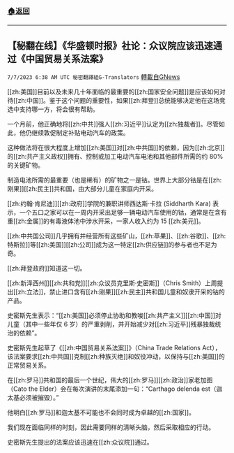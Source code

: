 ###  [:house:返回](README.md)
---


## 【秘翻在线】《华盛顿时报》社论：众议院应该迅速通过《中国贸易关系法案》
`7/7/2023 6:38 AM UTC 秘密翻譯組G-Translators` [轉載自GNews](https://gnews.org/articles/1442941)

[[zh:美国]]目前以及未来几十年面临的最重要的[[zh:国家安全问题]]是应该如何对待[[zh:中国]]。鉴于这个问题的重要性，如果[[zh:拜登]]总统能够决定他在这场竞选中支持哪一方，将会很有帮助。

 一个月前，他正确地将[[zh:中共]]强人[[zh:习近平]]认定为[[zh:独裁者]]。尽管如此，他仍继续敦促制定补贴电动汽车的政策。

这种做法将在很大程度上增加[[zh:美国]]对[[zh:中共国]]的依赖，因为[[zh:北京]]的[[zh:共产主义政权]]拥有、控制或加工电动汽车电池和其他部件所需的约 80% 的关键矿物。

制造电池所需的最重要（也是稀有）的矿物之一是钴。世界上大部分钴是在[[zh:刚果]][[zh:民主]]共和国，由大部分儿童在家庭内开采。

[[zh:约翰·肯尼迪]][[zh:政府]]学院的兼职讲师西达斯·卡拉 (Siddharth Kara) 表示，一个五口之家可以在一周内开采出足够一辆电动汽车使用的钴，通常是在含有重[[zh:金属]]的有毒液体池中涉水开采，一家人收入约为 15 [[zh:美元]]。

[[zh:中共国公司]]几乎拥有并经营所有这些矿山，[[zh:苹果]]、[[zh:谷歌]]、[[zh:特斯拉]]等[[zh:美国]][[zh:公司]]成为这一特定[[zh:供应链]]的参与者也不足为奇。

[[zh:拜登政府]]知道这一切。

[[zh:新泽西州]][[zh:共和党]][[zh:众议员克里斯·史密斯]]（Chris Smith）上周提出[[zh:立法]]，禁止进口含有[[zh:刚果]][[zh:民主]]共和国儿童和奴隶开采的钴的产品。

史密斯先生表示：“[[zh:美国]]必须停止协助和教唆[[zh:共产主义]][[zh:中国]]对儿童（其中一些年仅 6 岁）的严重剥削，并开始减少对[[zh:习近平]]残暴独裁统治的依赖”。

史密斯先生起草了《[[zh:中国贸易关系法案]]》（China Trade Relations Act），该法案要求[[zh:中共国]]克制[[zh:种族灭绝]]和奴役冲动，以保持与[[zh:美国]]的正常贸易关系。

在[[zh:罗马]]共和国的最后一个世纪，伟大的[[zh:罗马]][[zh:政治]]家老加图（Cato the Elder）会在每次演讲的末尾添加一句：“Carthago delenda est（迦太基必须被摧毁）。”

他明白[[zh:罗马]]和迦太基不可能也不会同时成为卓越的[[zh:国家]]。

我们现在面临同样的时刻，因此需要同样的清晰头脑，然后采取相应的行动。

史密斯先生提出的法案应该迅速在[[zh:众议院]]通过。
